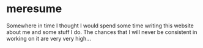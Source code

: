 # meresume
Somewhere in time I thought I would spend some time writing this website
about me and some stuff I do. The chances that I will never be consistent
in working on it are very very high...
